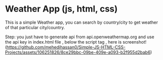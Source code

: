 # Weather App (js, html, css)
This is a simple Weather app, you can search by country/city to get weather of that particular city/country.

Step:
you just have to generate api from api.openweathermap.org
and use the api key in index.html file , below the script tag , here is screenshot!(https://github.com/mehedihassan0/Simple-JS-HTML-CSS-Projects/assets/106251826/8ce29bbc-09be-409e-a093-b2f955d2bab6)
